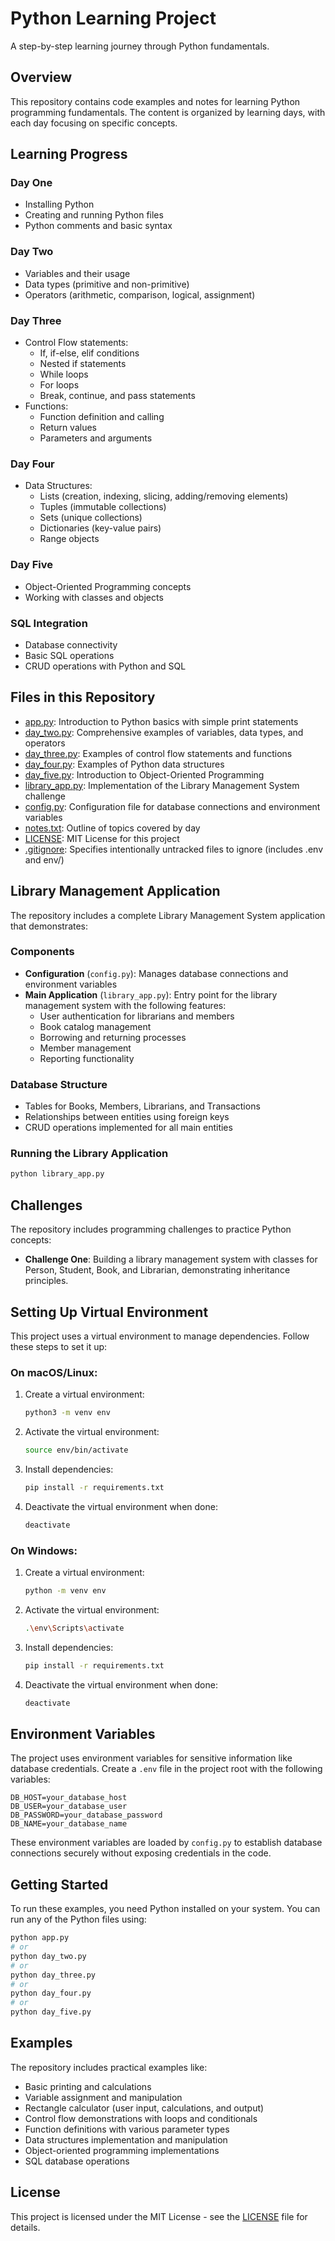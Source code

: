# Python Learning Project

A step-by-step learning journey through Python fundamentals.

## Overview

This repository contains code examples and notes for learning Python programming fundamentals. The content is organized by learning days, with each day focusing on specific concepts.

## Learning Progress

### Day One
- Installing Python
- Creating and running Python files
- Python comments and basic syntax

### Day Two
- Variables and their usage
- Data types (primitive and non-primitive)
- Operators (arithmetic, comparison, logical, assignment)

### Day Three
- Control Flow statements:
  - If, if-else, elif conditions
  - Nested if statements
  - While loops
  - For loops
  - Break, continue, and pass statements
- Functions:
  - Function definition and calling
  - Return values
  - Parameters and arguments

### Day Four
- Data Structures:
  - Lists (creation, indexing, slicing, adding/removing elements)
  - Tuples (immutable collections)
  - Sets (unique collections)
  - Dictionaries (key-value pairs)
  - Range objects

### Day Five
- Object-Oriented Programming concepts
- Working with classes and objects

### SQL Integration
- Database connectivity
- Basic SQL operations
- CRUD operations with Python and SQL

## Files in this Repository

- [app.py](app.py): Introduction to Python basics with simple print statements
- [day_two.py](day_two.py): Comprehensive examples of variables, data types, and operators
- [day_three.py](day_three.py): Examples of control flow statements and functions
- [day_four.py](day_four.py): Examples of Python data structures
- [day_five.py](day_five.py): Introduction to Object-Oriented Programming
- [library_app.py](library_app.py): Implementation of the Library Management System challenge
- [config.py](config.py): Configuration file for database connections and environment variables
- [notes.txt](notes.txt): Outline of topics covered by day
- [LICENSE](LICENSE): MIT License for this project
- [.gitignore](.gitignore): Specifies intentionally untracked files to ignore (includes .env and env/)

## Library Management Application

The repository includes a complete Library Management System application that demonstrates:

### Components
- **Configuration** (`config.py`): Manages database connections and environment variables
- **Main Application** (`library_app.py`): Entry point for the library management system with the following features:
  - User authentication for librarians and members
  - Book catalog management
  - Borrowing and returning processes
  - Member management
  - Reporting functionality

### Database Structure
- Tables for Books, Members, Librarians, and Transactions
- Relationships between entities using foreign keys
- CRUD operations implemented for all main entities

### Running the Library Application
```bash
python library_app.py
```

## Challenges

The repository includes programming challenges to practice Python concepts:

- **Challenge One**: Building a library management system with classes for Person, Student, Book, and Librarian, demonstrating inheritance principles.

## Setting Up Virtual Environment

This project uses a virtual environment to manage dependencies. Follow these steps to set it up:

### On macOS/Linux:

1. Create a virtual environment:
   ```bash
   python3 -m venv env
   ```

2. Activate the virtual environment:
   ```bash
   source env/bin/activate
   ```

3. Install dependencies:
   ```bash
   pip install -r requirements.txt
   ```

4. Deactivate the virtual environment when done:
   ```bash
   deactivate
   ```

### On Windows:

1. Create a virtual environment:
   ```bash
   python -m venv env
   ```

2. Activate the virtual environment:
   ```bash
   .\env\Scripts\activate
   ```

3. Install dependencies:
   ```bash
   pip install -r requirements.txt
   ```

4. Deactivate the virtual environment when done:
   ```bash
   deactivate
   ```

## Environment Variables

The project uses environment variables for sensitive information like database credentials. Create a `.env` file in the project root with the following variables:

```
DB_HOST=your_database_host
DB_USER=your_database_user
DB_PASSWORD=your_database_password
DB_NAME=your_database_name
```

These environment variables are loaded by `config.py` to establish database connections securely without exposing credentials in the code.

## Getting Started

To run these examples, you need Python installed on your system. You can run any of the Python files using:

```bash
python app.py
# or
python day_two.py
# or
python day_three.py
# or
python day_four.py
# or
python day_five.py
```

## Examples

The repository includes practical examples like:
- Basic printing and calculations
- Variable assignment and manipulation
- Rectangle calculator (user input, calculations, and output)
- Control flow demonstrations with loops and conditionals
- Function definitions with various parameter types
- Data structures implementation and manipulation
- Object-oriented programming implementations
- SQL database operations

## License

This project is licensed under the MIT License - see the [LICENSE](LICENSE) file for details.